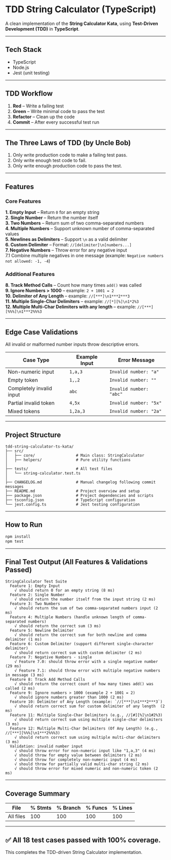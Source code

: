 # TDD String Calculator (TypeScript)

A clean implementation of the **String Calculator Kata**, using **Test-Driven Development (TDD)** in **TypeScript**.

---

## Tech Stack

- TypeScript  
- Node.js  
- Jest (unit testing)

---

## TDD Workflow

1. **Red** – Write a failing test  
2. **Green** – Write minimal code to pass the test  
3. **Refactor** – Clean up the code  
4. **Commit** – After every successful test run  

---

## The Three Laws of TDD (by Uncle Bob)

1. Only write production code to make a failing test pass.  
2. Only write enough test code to fail.  
3. Only write enough production code to pass the test.

---

## Features

### Core Features
 
**1. Empty Input** – Return `0` for an empty string  
**2. Single Number** – Return the number itself  
**3. Two Numbers** – Return sum of two comma-separated numbers  
**4. Multiple Numbers** – Support unknown number of comma-separated values  
**5. Newlines as Delimiters** – Support `\n` as a valid delimiter  
**6. Custom Delimiter** – Format: `//[delimiter]\n[numbers...]`  
**7. Negative Numbers** – Throw error for any negative input  
   7.1 Combine multiple negatives in one message (example: `Negative numbers not allowed: -1, -4`)

### Additional Features  
**8. Track Method Calls** – Count how many times `add()` was called  
**9. Ignore Numbers > 1000** – example: `2 + 1001 = 2`  
**10. Delimiter of Any Length** – example: `//[***]\n1***2***3`  
**11. Multiple Single-Char Delimiters** – example: `//[*][%]\n1*2%3`  
**12. Multiple Multi-Char Delimiters with any length** – example: `//[***][%%%]\n1***2%%%3`  


---
## Edge Case Validations

All invalid or malformed number inputs throw descriptive errors.

| Case Type                 | Example Input     | Error Message                |
|--------------------------|-------------------|------------------------------|
| Non-numeric input        | `1,a,3`           | `Invalid number: "a"`        |
| Empty token              | `1,,2`            | `Invalid number: ""`         |
| Completely invalid input | `abc`             | `Invalid number: "abc"`      |
| Partial invalid token    | `4,5x`            | `Invalid number: "5x"`       |
| Mixed tokens             | `1,2a,3`          | `Invalid number: "2a"`       |

---
## Project Structure

```
tdd-string-calculator-ts-kata/
├── src/
│   ├── core/                  # Main class: StringCalculator
│   ├── helpers/               # Pure utility functions 
│
├── tests/                     # All test files
│   └── string-calculator.test.ts
│
├── CHANGELOG.md               # Manual changelog following commit messages
├── README.md                  # Project overview and setup
├── package.json               # Project dependencies and scripts
├── tsconfig.json              # TypeScript configuration
└── jest.config.ts             # Jest testing configuration

```
---

## How to Run

```bash
npm install
npm test
```

---





## Final Test Output (All Features & Validations Passed)


```
StringCalculator Test Suite
  Feature 1: Empty Input
    √ should return 0 for an empty string (8 ms)
  Feature 2: Single Number
    √ should return the number itself from the input string (2 ms)
  Feature 3: Two Numbers
    √ should return the sum of two comma-separated numbers input (2 ms)
  Feature 4: Multiple Numbers (handle unknown length of comma-separated numbers)
    √ should return the correct sum (3 ms)
  Feature 5: Newline Delimiter
    √ should return the correct sum for both newline and comma delimiter (1 ms)
  Feature 6: Custom Delimiter (support different single-character delimiter)
    √ should return correct sum with custom delimiter (2 ms)
  Feature 7: Negative Numbers - single
    √ Feature 7.0: should throw error with a single negative number (29 ms)
    √ Feature 7.1: should throw error with multiple negative numbers in message (3 ms)
  Feature 8: Track Add Method Calls
    √ should return the correct count of how many times add() was called (2 ms)
  Feature 9: Ignore numbers > 1000 (example 2 + 1001 = 2)
    √ should ignore numbers greater than 1000 (2 ms)
  Feature 10: Delimiter of Any Length (example: `//[***]\n1***2***3`)
    √ should return correct sum for custom delimiter of any length  (2 ms)
  Feature 11: Multiple Single-Char Delimiters (e.g., //[#][%]\n1#2%3)
    √ should return correct sum using multiple single-char delimiters (3 ms)
  Feature 12: Multiple Multi-Char Delimiters (Of Any Length) (e.g., //[***][%%%]\n1***2%%%3)
    √ should return correct sum using multiple multi-char delimiters (3 ms)
  Validation: invalid number input
    √ should throw error for non-numeric input like "1,a,3" (4 ms)
    √ should throw for empty value between delimiters (2 ms)
    √ should throw for completely non-numeric input (4 ms)
    √ should throw for partially valid multi-char string (2 ms)
    √ should throw error for mixed numeric and non-numeric token (2 ms)
```
---
## Coverage Summary

File                   | % Stmts | % Branch | % Funcs | % Lines
-----------------------|---------|----------|---------|---------
All files              |     100 |      100 |     100 |     100

---
## ✅ All 18 test cases passed with 100% coverage.  
This completes the TDD-driven String Calculator implementation.


